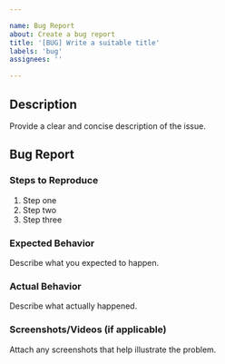 ```yaml
---

name: Bug Report
about: Create a bug report
title: '[BUG] Write a suitable title'
labels: 'bug'
assignees: ''

---
```


## Description
Provide a clear and concise description of the issue.

## Bug Report
### Steps to Reproduce
1. Step one
2. Step two
3. Step three

### Expected Behavior
Describe what you expected to happen.

### Actual Behavior
Describe what actually happened.

### Screenshots/Videos (if applicable)
Attach any screenshots that help illustrate the problem.
